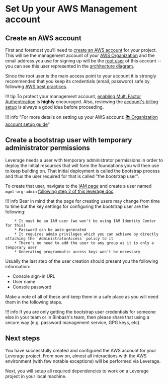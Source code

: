 # Set Up your AWS Management account

## Create an AWS account
First and foremost you'll need to [create an AWS account](../user-guide/features/organization/organization-init.md) for your project. This will be the management account of your [AWS Organization](https://docs.aws.amazon.com/organizations/latest/userguide/orgs_getting-started_concepts.html) and the email address you use for signing up will be the [root user](https://docs.aws.amazon.com/IAM/latest/UserGuide/id_root-user.html) of this account -- you can see this user represented in the [architecture diagram](../introduction/#introduction).

Since the root user is the main access point to your account it is strongly recommended that you keep its credentials (email, password) safe by following [AWS best practices](https://docs.aws.amazon.com/IAM/latest/UserGuide/best-practices.html).

!!! tip
        To protect your management account, [enabling Multi Factor Authentication](https://docs.aws.amazon.com/IAM/latest/UserGuide/id_root-user.html#id_root-user_manage_mfa) is **highly** encouraged. Also, reviewing the [account's billing setup](https://console.aws.amazon.com/billing/home?#/account) is always a good idea before proceeding.

!!! info "For more details on setting up your AWS account: [:books: Organization account setup guide](../../user-guide/features/organization/organization-init#user-guide)"

## Create a bootstrap user with temporary administrator permissions
Leverage needs a user with temporary administrator permissions in order to deploy the initial resources that will form the foundations you will then use to keep building on. That initial deployment is called the bootstrap process and thus the user required for that is called "the bootstrap user".

To create that user, navigate to the [IAM page](https://console.aws.amazon.com/iam/) and create a user named `mgmt-org-admin` [following step 2 of this leverage doc](https://leverage.binbash.com.ar/user-guide/features/organization/organization-init/#reference-aws-organization-init-workflow).

!!! info
        Bear in mind that the page for creating users may change from time to time but the key settings for configuring the bootstrap user are the following:

        * It must be an IAM user (we won't be using IAM Identity Center for this)
        * Password can be auto-generated
        * It requires admin privileges which you can achieve by directly attaching the `AdministratorAccess` policy to it
        * There's no need to add the user to any group as it is only a temporary user
        * Generating programmatic access keys won't be necessary

Usually the last step of the user creation should present you the following information:

- Console sign-in URL
- User name
- Console password

Make a note of all of these and keep them in a safe place as you will need them in the following steps.

!!! info
        If you are only getting the bootstrap user credentials for someone else in your team or
        in Binbash's team, then please share that using a secure way (e.g. password management
        service, GPG keys, etc).

## Next steps
You have successfully created and configured the AWS account for your Leverage project. From now on, almost all interactions with the AWS environment (with few notable exceptions) will be performed via Leverage.

Next, you will setup all required dependencies to work on a Leverage project in your local machine.
